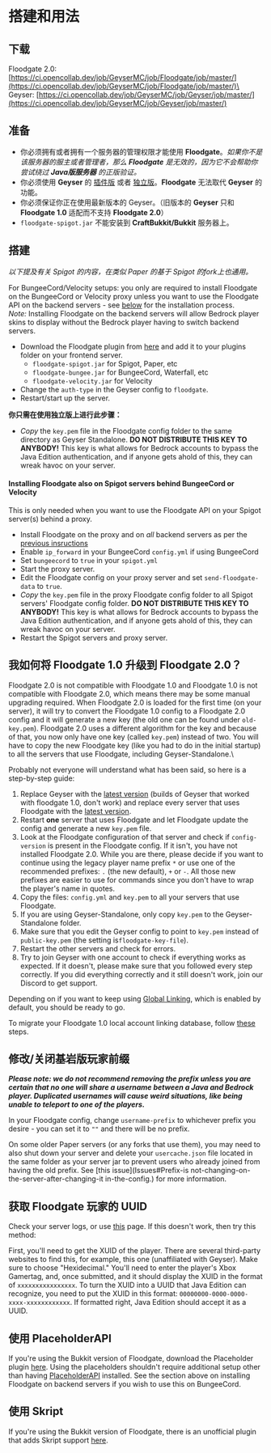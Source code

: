 # 搭建和用法

## 下载

Floodgate 2.0: [https://ci.opencollab.dev/job/GeyserMC/job/Floodgate/job/master/](https://ci.opencollab.dev/job/GeyserMC/job/Floodgate/job/master/)\
Geyser: [https://ci.opencollab.dev/job/GeyserMC/job/Geyser/job/master/](https://ci.opencollab.dev/job/GeyserMC/job/Geyser/job/master/)

## 准备

* 你必须拥有或者拥有一个服务器的管理权限才能使用 **Floodgate**。_如果你不是该服务器的服主或者管理者，那么 **Floodgate** 是无效的，因为它不会帮助你尝试绕过 **Java版服务器** 的正版验证。_
* 你必须使用 **Geyser** 的 [插件版](../user-guide/da-jian/#ge-cha-jian-ban-de-da-jian) 或者 [独立版](../user-guide/da-jian/#du-li-ban-de-da-jian)。**Floodgate** 无法取代 **Geyser** 的功能。
* 你必须保证你正在使用最新版本的 Geyser。（旧版本的 **Geyser** 只和 **Floodgate 1.0** 适配而不支持 **Floodgate 2.0**）
* `floodgate-spigot.jar` 不能安装到 **CraftBukkit/Bukkit** 服务器上。

## 搭建

_以下提及有关 Spigot 的内容，在类似 Paper 的基于 Spigot 的fork上也通用。_

For BungeeCord/Velocity setups: you only are required to install Floodgate on the BungeeCord or Velocity proxy unless you want to use the Floodgate API on the backend servers - see [below](https://github.com/GeyserMC/Floodgate/wiki/installing-floodgate-also-on-spigot-servers-behind-bungeecord-or-velocity) for the installation process.\
&#x20;      _Note:_ Installing Floodgate on the backend servers will allow Bedrock player skins to display without the Bedrock player having to switch backend servers.

* Download the Floodgate plugin from [here](https://ci.opencollab.dev/job/GeyserMC/job/Floodgate/job/master/) and add it to your plugins folder on your frontend server.
  * `floodgate-spigot.jar` for Spigot, Paper, etc
  * `floodgate-bungee.jar` for BungeeCord, Waterfall, etc
  * `floodgate-velocity.jar` for Velocity
* Change the `auth-type` in the Geyser config to `floodgate`.
* Restart/start up the server.

**你只需在使用独立版上进行此步骤：**

* _Copy_ the `key.pem` file in the Floodgate config folder to the same directory as Geyser Standalone. **DO NOT DISTRIBUTE THIS KEY TO ANYBODY!** This key is what allows for Bedrock accounts to bypass the Java Edition authentication, and if anyone gets ahold of this, they can wreak havoc on your server.

#### Installing Floodgate also on Spigot servers behind BungeeCord or Velocity

This is only needed when you want to use the Floodgate API on your Spigot server(s) behind a proxy.

* Install Floodgate on the proxy and on _all_ backend servers as per the [previous insructions](https://github.com/GeyserMC/Floodgate/wiki/Setup-and-Usage#setting-up)
* Enable `ip_forward` in your BungeeCord `config.yml` if using BungeeCord
* Set `bungeecord` to `true` in your `spigot.yml`
* Start the proxy server.
* Edit the Floodgate config on your proxy server and set `send-floodgate-data` to `true`.
* _Copy_ the `key.pem` file in the proxy Floodgate config folder to all Spigot servers' Floodgate config folder. **DO NOT DISTRIBUTE THIS KEY TO ANYBODY!** This key is what allows for Bedrock accounts to bypass the Java Edition authentication, and if anyone gets ahold of this, they can wreak havoc on your server.
* Restart the Spigot servers and proxy server.

## 我如何将 Floodgate 1.0 升级到 Floodgate 2.0？

Floodgate 2.0 is not compatible with Floodgate 1.0 and Floodgate 1.0 is not compatible with Floodgate 2.0, which means there may be some manual upgrading required. When Floodgate 2.0 is loaded for the first time (on your server), it will try to convert the Floodgate 1.0 config to a Floodgate 2.0 config and it will generate a new key (the old one can be found under `old-key.pem`). Floodgate 2.0 uses a different algorithm for the key and because of that, you now only have one key (called `key.pem`) instead of two. You will have to copy the new Floodgate key (like you had to do in the initial startup) to all the servers that use Floodgate, including Geyser-Standalone.\


Probably not everyone will understand what has been said, so here is a step-by-step guide:

1. Replace Geyser with the [latest version](https://ci.opencollab.dev/job/GeyserMC/job/Geyser/job/master/) (builds of Geyser that worked with floodgate 1.0, don't work) and replace every server that uses Floodgate with the [latest version](https://ci.opencollab.dev/job/GeyserMC/job/Floodgate/job/master/).
2. Restart **one** server that uses Floodgate and let Floodgate update the config and generate a new `key.pem` file.
3. Look at the Floodgate configuration of that server and check if `config-version` is present in the Floodgate config. If it isn't, you have not installed Floodgate 2.0. While you are there, please decide if you want to continue using the legacy player name prefix `*` or use one of the recommended prefixes: `.` (the new default), `+` or `-`. All those new prefixes are easier to use for commands since you don't have to wrap the player's name in quotes.
4. Copy the files: `config.yml` and `key.pem` to all your servers that use Floodgate.
5. If you are using Geyser-Standalone, only copy `key.pem` to the Geyser-Standalone folder.
6. Make sure that you edit the Geyser config to point to `key.pem` instead of `public-key.pem` (the setting is`floodgate-key-file`).
7. Restart the other servers and check for errors.
8. Try to join Geyser with one account to check if everything works as expected. If it doesn't, please make sure that you followed every step correctly. If you did everything correctly and it still doesn't work, join our Discord to get support.

Depending on if you want to keep using [Global Linking](https://github.com/GeyserMC/Floodgate/wiki/Features#What-is-Global-Linking), which is enabled by default, you should be ready to go.

To migrate your Floodgate 1.0 local account linking database, follow [these](https://github.com/GeyserMC/Floodgate/wiki/Features#Local-Linking) steps.

## 修改/关闭基岩版玩家前缀

_**Please note: we do not recommend removing the prefix unless you are certain that no one will share a username between a Java and Bedrock player. Duplicated usernames will cause weird situations, like being unable to teleport to one of the players.**_

In your Floodgate config, change `username-prefix` to whichever prefix you desire - you can set it to `""` and there will be no prefix.

On some older Paper servers (or any forks that use them), you may need to also shut down your server and delete your `usercache.json` file located in the same folder as your server jar to prevent users who already joined from having the old prefix. See \[this issue]\(Issues#Prefix-is not-changing-on-the-server-after-changing-it in-the-config.) for more information.

## 获取 Floodgate 玩家的 UUID

Check your server logs, or use [this](https://floodgate-uuid.heathmitchell1.repl.co) page. If this doesn't work, then try this method:

First, you'll need to get the XUID of the player. There are several third-party websites to find this, for example, this one (unaffiliated with Geyser). Make sure to choose "Hexidecimal." You'll need to enter the player's Xbox Gamertag, and, once submitted, and it should display the XUID in the format of `xxxxxxxxxxxxxxxx`. To turn the XUID into a UUID that Java Edition can recognize, you need to put the XUID in this format: `00000000-0000-0000-xxxx-xxxxxxxxxxxx`. If formatted right, Java Edition should accept it as a UUID.

## 使用 PlaceholderAPI

If you're using the Bukkit version of Floodgate, download the Placeholder plugin [here](https://github.com/rtm516/FloodgatePlaceholders/). Using the placeholders shouldn't require additional setup other than having [PlaceholderAPI](https://www.spigotmc.org/resources/placeholderapi.6245/) installed. See the section above on installing Floodgate on backend servers if you wish to use this on BungeeCord.

## 使用 Skript

If you're using the Bukkit version of Floodgate, there is an unofficial plugin that adds Skript support [here](https://github.com/Camotoy/floodgate-skript).
